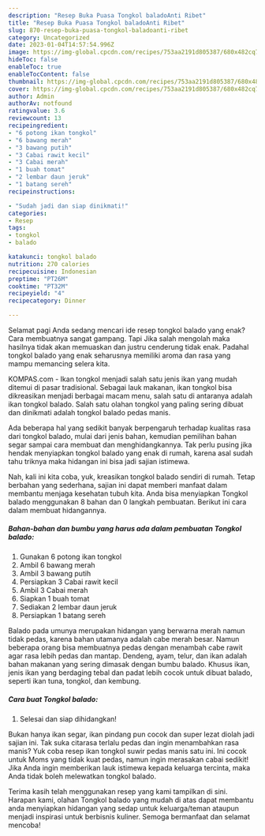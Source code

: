 ```yaml
---
description: "Resep Buka Puasa Tongkol baladoAnti Ribet"
title: "Resep Buka Puasa Tongkol baladoAnti Ribet"
slug: 870-resep-buka-puasa-tongkol-baladoanti-ribet
category: Uncategorized
date: 2023-01-04T14:57:54.996Z
image: https://img-global.cpcdn.com/recipes/753aa2191d805387/680x482cq70/tongkol-balado-foto-resep-utama.jpg
hideToc: false
enableToc: true
enableTocContent: false
thumbnail: https://img-global.cpcdn.com/recipes/753aa2191d805387/680x482cq70/tongkol-balado-foto-resep-utama.jpg
cover: https://img-global.cpcdn.com/recipes/753aa2191d805387/680x482cq70/tongkol-balado-foto-resep-utama.jpg
author: Admin
authorAv: notfound
ratingvalue: 3.6
reviewcount: 13
recipeingredient:
- "6 potong ikan tongkol"
- "6 bawang merah"
- "3 bawang putih"
- "3 Cabai rawit kecil"
- "3 Cabai merah"
- "1 buah tomat"
- "2 lembar daun jeruk"
- "1 batang sereh"
recipeinstructions:

- "Sudah jadi dan siap dinikmati!"
categories:
- Resep
tags:
- tongkol
- balado

katakunci: tongkol balado 
nutrition: 270 calories
recipecuisine: Indonesian
preptime: "PT26M"
cooktime: "PT32M"
recipeyield: "4"
recipecategory: Dinner

---
```



Selamat pagi Anda sedang mencari ide resep tongkol balado yang enak? Cara membuatnya sangat gampang. Tapi Jika salah mengolah maka hasilnya tidak akan memuaskan dan justru cenderung tidak enak. Padahal tongkol balado yang enak seharusnya memiliki aroma dan rasa yang mampu memancing selera kita.


KOMPAS.com - Ikan tongkol menjadi salah satu jenis ikan yang mudah ditemui di pasar tradisional. Sebagai lauk makanan, ikan tongkol bisa dikreasikan menjadi berbagai macam menu, salah satu di antaranya adalah ikan tongkol balado. Salah satu olahan tongkol yang paling sering dibuat dan dinikmati adalah tongkol balado pedas manis.

Ada beberapa hal yang sedikit banyak berpengaruh terhadap kualitas rasa dari tongkol balado, mulai dari jenis bahan, kemudian pemilihan bahan segar sampai cara membuat dan menghidangkannya. Tak perlu pusing jika hendak menyiapkan tongkol balado yang enak di rumah, karena asal sudah tahu triknya maka hidangan ini bisa jadi sajian istimewa.


Nah, kali ini kita coba, yuk, kreasikan tongkol balado sendiri di rumah. Tetap berbahan yang sederhana, sajian ini dapat memberi manfaat dalam membantu menjaga kesehatan tubuh kita. Anda bisa menyiapkan Tongkol balado menggunakan 8 bahan dan 0 langkah pembuatan. Berikut ini cara dalam membuat hidangannya.

<!--inarticleads1-->

##### Bahan-bahan dan bumbu yang harus ada dalam pembuatan Tongkol balado:

1. Gunakan 6 potong ikan tongkol
1. Ambil 6 bawang merah
1. Ambil 3 bawang putih
1. Persiapkan 3 Cabai rawit kecil
1. Ambil 3 Cabai merah
1. Siapkan 1 buah tomat
1. Sediakan 2 lembar daun jeruk
1. Persiapkan 1 batang sereh


Balado pada umunya merupakan hidangan yang berwarna merah namun tidak pedas, karena bahan utamanya adalah cabe merah besar. Namun beberapa orang bisa membuatnya pedas dengan menambah cabe rawit agar rasa lebih pedas dan mantap. Dendeng, ayam, telur, dan ikan adalah bahan makanan yang sering dimasak dengan bumbu balado. Khusus ikan, jenis ikan yang berdaging tebal dan padat lebih cocok untuk dibuat balado, seperti ikan tuna, tongkol, dan kembung. 

<!--inarticleads2-->

##### Cara buat Tongkol balado:


1. Selesai dan siap dihidangkan!

Bukan hanya ikan segar, ikan pindang pun cocok dan super lezat diolah jadi sajian ini. Tak suka citarasa terlalu pedas dan ingin menambahkan rasa manis? Yuk coba resep ikan tongkol suwir pedas manis satu ini. Ini cocok untuk Moms yang tidak kuat pedas, namun ingin merasakan cabai sedikit! Jika Anda ingin memberikan lauk istimewa kepada keluarga tercinta, maka Anda tidak boleh melewatkan tongkol balado. 

Terima kasih telah menggunakan resep yang kami tampilkan di sini. Harapan kami, olahan Tongkol balado yang mudah di atas dapat membantu anda menyiapkan hidangan yang sedap untuk keluarga/teman ataupun menjadi inspirasi untuk berbisnis kuliner. Semoga bermanfaat dan selamat mencoba!
